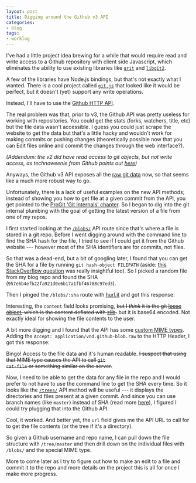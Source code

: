 ```yaml
---
layout: post
title: Digging around the Github v3 API
categories:
- blog
tags:
- worklog
---
```


I've had a little project idea brewing for a while that would require
read and write access to a Github repository with client side Javascript,
which eliminates the ability to use existing libraries like 
[`grit`](https://github.com/mojombo/grit) and 
[`libgit2`](https://github.com/libgit2/libgit2). 

A few of the libraries have
Node.js bindings, but that's not exactly what I wanted. There is a cool project
called [`git.js`](https://github.com/danlucraft/git.js) that looked like it would be perfect, but it doesn't (yet) support
any write operations.

Instead, I'll have to use the [Github HTTP API](http://developer.github.com/).

The real problem was that, prior to v3, the Github API was pretty useless for
working with repositories. You could get the stats (forks, watchers, title, etc)
but the file data wasn't accessible. I guess you could just scrape the website
to get the data but that's a little hacky and wouldn't work for making commits
or pushing changes (theoretically possible now that you can Edit
files online and commit the changes through the web interface?).

*(Addendum: the v2 did have read access to git objects, but not write access, as
technoweenie from Github points out [here](http://news.ycombinator.com/item?id=2746877))*

Anyways, the Github v3 API exposes all the 
[raw git data](http://developer.github.com/v3/git/) now, so that seems like a much
more robust way to go.

Unfortunately, there is a lack of useful examples on the new API methods; instead
of showing you how to get file at a given commit from the API, you get pointed
to the [ProGit 'Git Internals' chapter](http://progit.org/book/ch9-0.html).
So I began to dig into the git internal
plumbing with the goal of getting the latest version of a file from one of my
repos.

I first started looking at the 
[`/blobs/`](http://developer.github.com/v3/git/blobs/) 
API route since that's where a file
is stored in a git repo. Before I went digging around with the command line
to find the SHA hash for the file, I tried to see if I could get it from the
Github website --- however most of the SHA identifiers are for commits, not files.

So that was a dead-end, but a bit of googling later, I found that you can get the
SHA for a file by running `git hash-object FILEPATH` (aside: 
[this StackOverflow question](http://stackoverflow.com/questions/552659/assigning-git-sha1s-without-git/552725#552725) 
was really insightful too). So I picked a random file from my blog repo and found
the SHA (`957e6b4efb22fa921d0e6b17a1fbf46788c97ed3`).

Then I pinged the `/blobs/:sha` route with [hurl.it](http://hurl.it) and got 
this response:

<script src="https://gist.github.com/1074083.js?file=blobs.json">
</script>

Interesting, the `content` field looks promising, <strike>but I <i>think</i> it is the
git <a href='http://book.git-scm.com/7_how_git_stores_objects.html'>loose object</a>,
which is the content deflated with <a href='http://www.zlib.net/'>zlib</a>.</strike> 
but it is base64 encoded. Not exactly ideal for showing the file contents to the user.

A bit more digging and I found that the API has some 
[custom MIME types](http://developer.github.com/v3/mimes/#git-blob). Adding the 
`Accept: application/vnd.github-blob.raw` to the HTTP Header, I got this response:

<script src="https://gist.github.com/1074083.js?file=blobsraw.json">
</script>

Bingo! Access to the file data and it's human readable. <strike>I suspect that using 
that MIME type causes the API to call <code>git cat-file</code> or something similar on
the server.</strike>

Now, I need to be able to get the data for any file in the repo and I would
prefer to not have to use the command line to get the SHA every time. So it looks
like the [`/trees/`](http://developer.github.com/v3/git/trees/)
API method will be useful --- it displays the directories and files
present at a given commit. And since you can use branch names (like `master`) instead
of SHA (read more [here](http://book.git-scm.com/4_git_treeishes.html)), I figured
I could try plugging that into the Github API.

<script src="https://gist.github.com/1074083.js?file=treesmaster.json">
</script>

Cool, it worked. And better yet, the `url` field gives me the API URL to call for to
get the file contents (or the tree if it's a directory).

So given a Github username and repo name, I can pull down the file structure
with `/tree/master` and then drill down on the individual files with `/blobs/` and the
special MIME type.

More to come later as I try to figure out how to make an edit to a file and commit it
to the repo and more details on the project this is all for once I make more progress.
